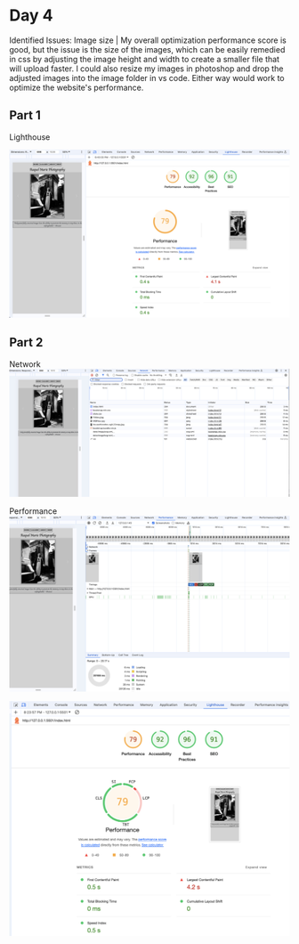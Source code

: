 # Day 4
Identified Issues: Image size | 
My overall optimization performance score is good, but the issue is the size of the images, which can be easily remedied in css by adjusting the image height and width to create a smaller file that will upload faster. I could also resize my images in photoshop and drop the adjusted images into the image folder in vs code. Either way would work to optimize the website's performance.

## Part 1

Lighthouse

<img src="img/Lighthouse.jpg">

## Part 2
Network
<img src="img/network.jpg">

Performance
<img src="img/performance.jpg">

<img src="img/performance-2.jpg">